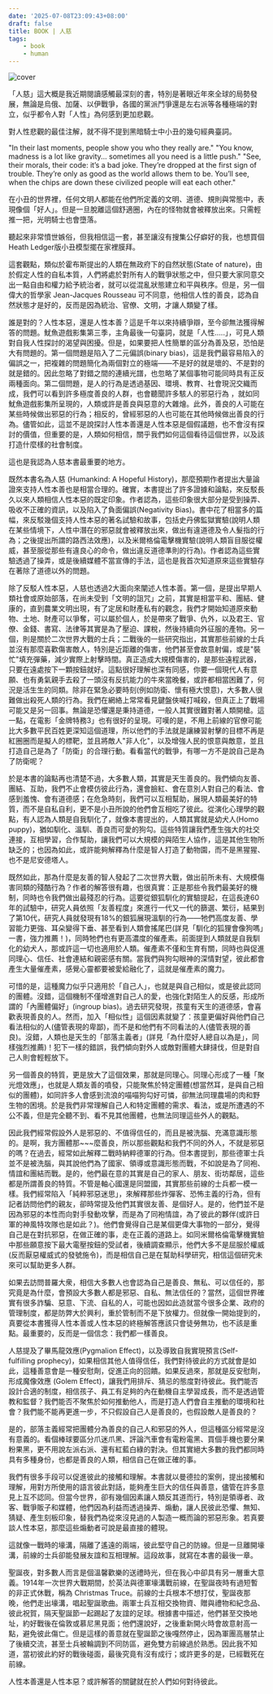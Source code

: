 ```yaml
---
date: '2025-07-08T23:09:43+08:00'
draft: false
title: BOOK | 人慈
tags: 
    - book
    - human
---
```

![cover](https://cdn.kobo.com/book-images/571ed689-22e5-4420-a7ab-6327fcf9aefc/353/569/90/False/e-dLt13vpziv27uVzuHfPw.jpg)

「人慈」這大概是我近期閱讀感觸最深刻的書，特別是著眼近年來全球的局勢發展，無論是烏俄、加薩、以伊戰爭，各國的黨派鬥爭還是左右派等各種極端的對立，似乎都令人對「人性」為何感到更加悲觀。

對人性悲觀的最佳注解，就不得不提到黑暗騎士中小丑的幾句經典臺詞。

"In their last moments, people show you who they really are."
"You know, madness is a lot like gravity... sometimes all you need is a little push."
"See, their morals, their code: it’s a bad joke. They’re dropped at the first sign of trouble. They’re only as good as the world allows them to be. You’ll see, when the chips are down these civilized people will eat each other."

在小丑的世界裡，任何文明人都能在他們所定義的文明、道德、規則與常態中，表現像個「好人」。但是一旦脫離這個舒適圈，內在的怪物就會被釋放出來。只需輕推一把，光明騎士也會墮落。

聽起來非常憤世嫉俗，但我相信這一套，甚至讓沒有搜集公仔癖好的我，也想買個Heath Ledger版小丑模型擺在家裡膜拜。

這套觀點，類似於霍布斯提出的人類在無政府下的自然狀態(State of nature)，由於假定人性的自私本質，人們將處於對所有人的戰爭狀態之中，但只要大家同意交出一點自由和權力給予統治者，就可以從混亂狀態建立和平與秩序。但是，另一個偉大的哲學家 Jean-Jacques Rousseau 可不同意，他相信人性的善良，認為自然狀態才是好的，反而是因為統治、官僚、文明，才讓人類變了樣。

誰是對的？人性本惡，還是人性本善？這是千年以來持續爭辯，至今卻無法獲得解答的問題。魷魚遊戲影集第三季，主角最後一句臺詞，就是「人性.....」，可見人類對自我人性探討的渴望與困擾。但是，如果要把人性簡單的區分為善及惡，恐怕是大有問題的。第一個問題是陷入了二元偏誤(binary bias)，這是我們最容易陷入的偏誤之一，把複雜的問題簡化為兩個對立的極端——不是好的就是壞的、不是對的就是錯的。因此忽略了對錯之間的連續光譜，也忽略了某個事物可能同時具有正反兩種面向。第二個問題，是人的行為是透過基因、環境、教育、社會現況交織而成，我們可以看到許多極度善良的人群，也會聽聞許多駭人的邪惡行為
，就如同魷魚遊戲影集所呈現的，人類或許是善良與惡意的大雜燴。此外，善良的人可能在某些時候做出邪惡的行為；相反的，曾經邪惡的人也可能在其他時候做出善良的行為。儘管如此，這並不是說探討人性本善還是人性本惡是個假議題，也不會沒有探討的價值，但重要的是，人類如何相信，關乎我們如何這個看待這個世界，以及該打造什麼樣的社會制度。

這也是我認為人慈本書最重要的地方。

既然本書名為人慈 (Humankind: A Hopeful History)，那麼預期作者提出大量論證來支持人性本善也是相當合理的。確實，本書提出了許多證據和論點，來反駁長久以來人類相信人性本惡的既定印象。作者認為，這些印象很大部分是受到操弄、吸收不正確的資訊，以及陷入了負面偏誤(Negativity Bias)。書中花了相當多的篇幅，來反駁幾個支持人性本惡的著名試驗和故事，包括史丹佛監獄實驗(說明人類在某些情境下，人性中潛在的邪惡就會被釋放出來，做出有違道德及令人髮指的行為；之後提出所謂的路西法效應)，以及米爾格倫電擊機實驗(說明人類盲目服從權威，甚至服從那些有違良心的命令，做出違反道德準則的行為)。作者認為這些實驗透過了操弄，或是後續媒體不當宣傳的手法，這也是我首次知道原來這些實驗存在著除了道德以外的問題。

除了反駁人性本惡，人慈也透過2大面向來闡述人性本善。第一個，是提出早期人類社會或原始部落，在尚未受到「文明的詛咒」之前，其實是相當平和、團結、健康的，直到農業文明出現，有了定居和財產私有的觀念，我們才開始知道原來動物、土地、財產可以爭奪，可以屬於個人，於是帶來了戰爭、仇外，以及君王、官僚、金錢、書寫、法律等其實是為了壓迫、課稅，然後持續向外征服的產物。另一個，則是關於二次世界大戰的士兵；二戰後的一些研究指出，其實那些前線的士兵並沒有那麼喜歡傷害敵人，特別是近距離的傷害，他們甚至會故意射偏，或是"裝忙"填充彈藥，減少實際上射擊時間。真正造成大規模傷害的，是那些遠程武器，只要在遠處按下一顆按鈕就好。這點很好理解也深有同感，你要一個現代人有意願、也有勇氣親手去殺了一頭沒有反抗能力的牛來當晚餐，或許都相當困難了，何況是活生生的同類。除非在緊急必要時刻(例如防衛、懷有極大恨意)，大多數人很難做出殺死人類的行為。我們在網絡上常常看見鍵盤俠喊打喊殺，但真正上了戰場可能又是另一回事。無論是恐懼還是秉持道德，一般人其實很難對著人類開槍。這一點，在電影「金牌特務3」也有很好的呈現。可嘆的是，不用上前線的官僚可能比大多數平民百姓更深知這個道理，所以他們的手法就是讓練習射擊的目標不再是紅圈圈而是擬人的標靶，並且將敵人"非人化"，以及增強人民的恨意與敵意，並且打造自己是為了「防衛」的合理行動。看看當代的戰爭，有哪一方不是說自己是為了防衛呢？

於是本書的論點再也清楚不過，大多數人類，其實是天生善良的。我們傾向友善、團結、互助，我們不止會模仿彼此行為，還會臉紅、會在意別人對自己的看法、會感到羞愧、會有道德感；在危急時刻，我們可以互相幫助，展現人類最美好的特質，而不是自私自利，更不是小丑所說的他們會互相吃了彼此。從演化心理學的觀點，有人認為人類是自我馴化了，就像本書提出的，人類其實就是幼犬人(Homo puppy)，猶如馴化、溫馴、善良而可愛的狗勾。這些特質讓我們產生強大的社交連接，互相學習，合作幫助，讓我們可以大規模的與陌生人協作，這是其他生物所缺乏的；也因為如此，或許能夠解釋為什麼是智人打造了動物園，而不是黑猩猩、也不是尼安德塔人。

既然如此，那為什麼是友善的智人發起了二次世界大戰，做出前所未有、大規模傷害同類的殘酷行為？作者的解答很有趣，也很真實：正是那些令我們最美好的機制，同時也令我們做出最殘忍的行為。這要從銀狐馴化的實驗提起，在這長達60年的試驗中，研究人員依照「友善程度」來進行一代又一代的篩選、繁衍，結果到了第10代，研究人員就發現有18%的銀狐展現溫馴的行為——牠們高度友善、學習能力更強、耳朵變得下垂、甚至看到人類會搖尾巴(詳見「馴化的狐狸會像狗嗎」一書，強力推薦！)，同時牠們也有更高濃度的催產素。前面提到人類就是自我馴化的幼犬人，那或許這一切也適用於人類。催產素不僅和生育有關，同時也與促進同理心、信任、社會連結和親密感有關。當我們與狗勾眼神的深情對望，彼此都會產生大量催產素，感覺心靈都要被愛給融化了，這就是催產素的魔力。

可惜的是，這種魔力似乎只適用於「自己人」，也就是與自己相似，或是彼此認同的團體。沒錯，這個機制不僅增進對自己人的愛，也強化對陌生人的反感，形成所謂的「內團體偏好」(ingroup bias)。過去研究發現，孩童有天生的道德感，會喜歡表現善良的人。然而，加入「相似性」這個因素就變了：孩童更偏好與他們自己看法相似的人(儘管表現的卑鄙)，而不是和他們有不同看法的人(儘管表現的善良)。沒錯，人類也是天生的「部落主義者」(詳見「為什麼好人總自以為是」，同樣強烈推薦)！犯下一樣的錯誤，我們傾向對外人或敵對團體大肆撻伐，但是對自己人則會輕輕放下。

另一個善良的特質，更是放大了這個效果，那就是同理心。同理心形成了一種「聚光燈效應」，也就是人類友善的噴發，只能聚焦於特定團體(想當然耳，是與自己相似的團體)，如同許多人會感到流浪的喵喵狗勾好可憐，卻無法同理農場的肉和野生物的困境。於是我們非常理解自己人和特定團體的需求、看法，或是所遭遇的不公不義，但是完全聽不到、看不見其他團體，也無法同理這些外人的觀點。

因此我們經常假設外人是邪惡的、不值得信任的，而且是被洗腦、充滿意識形態的。是啊，我方團體那~~~麼善良，所以那些觀點和我們不同的外人，不就是邪惡的嗎？在過去，經常如此解釋二戰時納粹德軍的行為。但本書提到，那些德軍士兵並不是被洗腦，與其說他們為了國家、領導或意識形態而戰，不如說是為了同袍、情誼和團結而戰。是的，他們最在意的其實是自己的家人、朋友、街坊鄰居，這些都是所謂善良的特質。不管是軸心國還是同盟國，其實那些前線的士兵都一模一樣。我們經常陷入「純粹邪惡迷思」，來解釋那些炸彈客、恐怖主義的行為，但有記者訪問他們的親友，卻時常提及他們其實很友善、是個好人。是的，他們並不是因為邪惡的本性而向對手發動攻擊，而是為了同袍情誼，為了彼此的夥伴(或許日軍的神風特攻隊也是如此？)。他們會覺得自己是某個更偉大事物的一部分，覺得自己是在對抗邪惡，在做正確的事，走在正義的道路上。如同米爾格倫電擊機實驗中那些願意按下最大電壓按鈕的受試者，後續調查顯示，他們大多不是屈服於權威(反而厭惡權威式的發號施令)，而是相信自己是在幫助科學研究，相信這個研究未來可以幫助更多人群。

如果去訪問普羅大衆，相信大多數人也會認為自己是善良、無私、可以信任的，那究竟是為什麼，會預設大多數人都是邪惡、自私、無法信任的？當然，這個世界確實有很多詐騙、惡意、下流、自私的人，可能也因如此造就當今很多企業、政府的管理制度，都是防弊大於興利，重於管制而不是下放權力。但就像一開始提到的，真要從本書獲得人性本善或人性本惡的終極解答應該只會徒勞無功，也不該是重點。最重要的，反而是一個信念：我們都一樣善良。

人慈提及了畢馬龍效應(Pygmalion Effect)，以及導致自我實現預言(Self-fulfilling prophecy)，如果相信其他人值得信任，我們對待彼此的方式就會是如此，這種善意會是一種安慰劑，促進正向的回饋。如果反過來，那就是反安慰劑，形成魔像效應 (Golem Effect)，讓我們用排斥、猜忌的態度對待彼此。我們能否設計合適的制度，相信孩子、員工有足夠的內在動機自主學習成長，而不是透過管教和監督？我們能否不聚焦於如何推動他人，而是打造人們會自主推動的環境和社會？我們能不能再更進一步，不只假設自己人是善良的，也假設敵人是善良的？

是的，部落主義經常把團體分為善良的自己人和邪惡的外人，但這種區分經常是沒有意義的。看個棒球要區分爪迷爪黑、評論汽車會有電粉電黑、買個手機也要分果粉果黑，更不用說左派右派、還有紅藍白綠的對決。但其實絕大多數的我們都同時具有多種身份，也都是善良的人類，相信自己在做正確的事。

我們有很多手段可以促進彼此的接觸和理解。本書就以曼德拉的案例，提出接觸和理解，用對方所使用的語言彼此對話，能夠產生巨大的信任與善意，儘管在許多意見上互不認同。但當今世界，卻有幾個因素讓人類反其道而行，特別是領導者、政客、戰爭販子和媒體，他們因為利益而透過操弄、煽動，讓人民彼此恐懼、無知、猜疑、產生刻板印象，替我們為從來沒見過的人製造一概而論的邪惡形象。若真要談人性本惡，那麼這些煽動者可說是最直接的體現。

這就像一戰時的壕溝，隔離了遙遠的兩端，彼此堅守自己的防線。但是一旦離開壕溝，前線的士兵卻能發展友誼和互相理解。這段故事，就寫在本書的最後一章。

聖誕夜，對多數人而言是個溫馨歡樂的送禮時光，但在我心中卻具有另一層重大意義。1914年一次世界大戰期間，於英法與德軍壕溝戰前線，在聖誕夜時有過短暫的非正式休戰，稱為 Christmas Truce。前線的士兵根本不想打仗，聖誕夜那晚，他們走出壕溝，唱起聖誕歌曲。兩軍士兵互相交換物資、贈與禮物和紀念品、彼此祝賀，隔天聖誕節一起踢起了友誼的足球。根據書中描述，他們甚至交換地址，約好戰後在倫敦或慕尼黑見面；他們還說好，之後重新開火時會故意射高一點，避免彼此傷亡。但是這樣的善意就在聖誕節之後嘎然停止，因為軍團高層禁止了後續交流，甚至士兵被輪調到不同防區，避免雙方前線過於熟悉。因此我不知道，當初彼此約好的戰後碰面，最後究竟有沒有成行；或許更多的是，已經戰死在前線。

人性本善還是人性本惡？或許解答的關鍵就在於人們如何對待彼此。